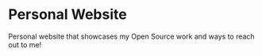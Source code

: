 # Personal Website

Personal website that showcases my Open Source work and ways to reach out to me!
